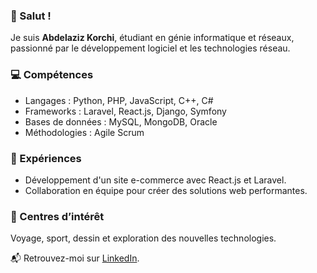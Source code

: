 ### 👋 Salut !  
Je suis **Abdelaziz Korchi**, étudiant en génie informatique et réseaux, passionné par le développement logiciel et les technologies réseau.  

### 💻 Compétences  
- Langages : Python, PHP, JavaScript, C++, C#  
- Frameworks : Laravel, React.js, Django, Symfony  
- Bases de données : MySQL, MongoDB, Oracle  
- Méthodologies : Agile Scrum  

### 🚀 Expériences  
- Développement d'un site e-commerce avec React.js et Laravel.  
- Collaboration en équipe pour créer des solutions web performantes.  

### 🌟 Centres d’intérêt  
Voyage, sport, dessin et exploration des nouvelles technologies.  

📬 Retrouvez-moi sur [LinkedIn](https://www.linkedin.com/in/abdelaziz-korchi-a92ab8244/).  
